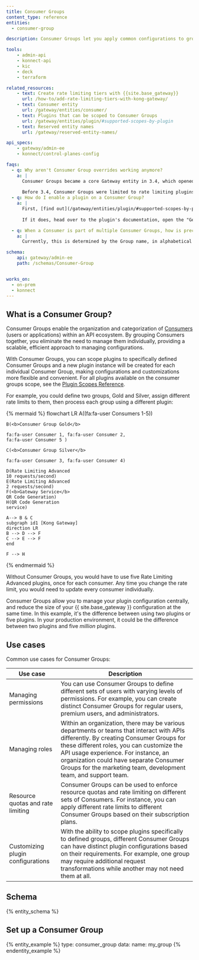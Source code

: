 ```yaml
---
title: Consumer Groups
content_type: reference
entities:
  - consumer-group

description: Consumer Groups let you apply common configurations to groups of Consumers, such as rate limiting policies or request and response transformation. 

tools:
    - admin-api
    - konnect-api
    - kic
    - deck
    - terraform

related_resources:
    - text: Create rate limiting tiers with {{site.base_gateway}}
      url: /how-to/add-rate-limiting-tiers-with-kong-gateway/
    - text: Consumer entity
      url: /gateway/entities/consumer/
    - text: Plugins that can be scoped to Consumer Groups
      url: /gateway/entities/plugin/#supported-scopes-by-plugin
    - text: Reserved entity names
      url: /gateway/reserved-entity-names/

api_specs:
    - gateway/admin-ee
    - konnect/control-planes-config

faqs:
  - q: Why aren't Consumer Group overrides working anymore?
    a: |
      Consumer Groups became a core Gateway entity in 3.4, which opened up a wide range of use cases for grouping Consumers.
      
      Before 3.4, Consumer Groups were limited to rate limiting plugins, where they were configured through overrides. This is no longer necessary. Instead, you can enable any rate limiting plugin directly on a consumer group without worrying about extra configuration.
  - q: How do I enable a plugin on a Consumer Group?
    a: |
      First, [find out](/gateway/entities/plugin/#supported-scopes-by-plugin) if the plugin you want supports Consumer Groups. 
      
      If it does, head over to the plugin's documentation, open the "Get Started" tab, and choose "Consumer Groups" from the dropdown for any available example.

  - q: When a Consumer is part of multiple Consumer Groups, how is precedence determined?
    a: |
      Currently, this is determined by the Group name, in alphabetical order. For more details, see [Plugin precedence](/gateway/entities/plugin/#plugin-precedence).

schema:
    api: gateway/admin-ee
    path: /schemas/Consumer-Group


works_on:
  - on-prem
  - konnect
---
```


## What is a Consumer Group?

Consumer Groups enable the organization and categorization of [Consumers](/gateway/entities/consumer/) (users or applications) within an API ecosystem. By grouping Consumers together, you eliminate the need to manage them individually, providing a scalable, efficient approach to managing configurations.

With Consumer Groups, you can scope plugins to specifically defined Consumer Groups and a new plugin instance will be created for each individual Consumer Group, making configurations and customizations more flexible and convenient.
For all plugins available on the consumer groups scope, see the [Plugin Scopes Reference](/gateway/entities/plugin/#supported-scopes-by-plugin).

For example, you could define two groups, Gold and Silver, assign different rate limits to them, then process each group using a different plugin:

<!-- vale off -->
{% mermaid %}
flowchart LR
    A((fa:fa-user Consumers 1-5))

    B(<b>Consumer Group Gold</b>

    fa:fa-user Consumer 1, fa:fa-user Consumer 2, 
    fa:fa-user Consumer 5 )
    
    C(<b>Consumer Group Silver</b>

    fa:fa-user Consumer 3, fa:fa-user Consumer 4)

    D(Rate Limiting Advanced
    10 requests/second)
    E(Rate Limiting Advanced
    2 requests/second)
    F(<b>Gateway Service</b>
    QR Code Generation)
    H(QR Code Generation 
    service)

    A--> B & C
    subgraph id1 [Kong Gateway]
    direction LR
    B --> D --> F
    C --> E --> F
    end

    F --> H
{% endmermaid %}
<!--vale on -->

Without Consumer Groups, you would have to use five Rate Limiting Advanced plugins, once for each consumer. 
Any time you change the rate limit, you would need to update every consumer individually.

Consumer Groups allow you to manage your plugin configuration centrally, and reduce the size of your {{ site.base_gateway }} configuration at the same time. 
In this example, it's the difference between using two plugins or five plugins. In your production environment, it could be the difference between two plugins and five _million_ plugins.

## Use cases

Common use cases for Consumer Groups:

Use case | Description
---------|------------
Managing permissions | You can use Consumer Groups to define different sets of users with varying levels of permissions. For example, you can create distinct Consumer Groups for regular users, premium users, and administrators.
Managing roles | Within an organization, there may be various departments or teams that interact with APIs differently. By creating Consumer Groups for these different roles, you can customize the API usage experience. For instance, an organization could have separate Consumer Groups for the marketing team, development team, and support team.
Resource quotas and rate limiting | Consumer Groups can be used to enforce resource quotas and rate limiting on different sets of Consumers. For instance, you can apply different rate limits to different Consumer Groups based on their subscription plans.
Customizing plugin configurations | With the ability to scope plugins specifically to defined groups, different Consumer Groups can have distinct plugin configurations based on their requirements. For example, one group may require additional request transformations while another may not need them at all.

## Schema

{% entity_schema %}

## Set up a Consumer Group

{% entity_example %}
type: consumer_group
data:
    name: my_group
{% endentity_example %}

